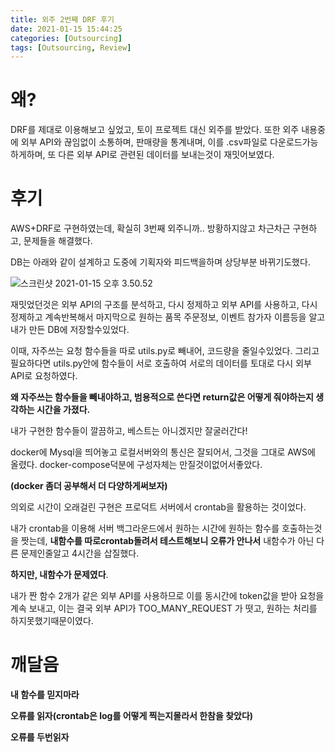 ```yaml
---
title: 외주 2번째 DRF 후기
date: 2021-01-15 15:44:25
categories: [Outsourcing]
tags: [Outsourcing, Review]
---
```


# 왜?

DRF를 제대로 이용해보고 싶었고, 토이 프로젝트 대신 외주를 받았다. 또한 외주 내용중에 외부 API와 끊임없이 소통하며, 판매량을 통계내며, 이를 .csv파일로 다운로드가능하게하며, 또 다른 외부 API로 관련된 데이터를 보내는것이 재밋어보였다.

# 후기

AWS+DRF로 구현하였는데, 확실히 3번째 외주니까.. 방황하지않고 차근차근 구현하고, 문제들을 해결했다.

DB는 아래와 같이 설계하고 도중에 기획자와 피드백을하며 상당부분 바뀌기도했다.

![스크린샷 2021-01-15 오후 3.50.52](https://tva1.sinaimg.cn/large/008eGmZEgy1gmodsycfgjj30u00w14kl.jpg)

재밋었던것은 외부 API의 구조를 분석하고, 다시 정제하고 외부 API를 사용하고, 다시 정제하고 계속반복해서 마지막으로 원하는 품목 주문정보, 이벤트 참가자 이름등을 알고 내가 만든 DB에 저장할수있었다.

이때, 자주쓰는 요청 함수들을 따로 utils.py로 빼내어, 코드량을 줄일수있었다. 그리고 필요하다면 utils.py안에 함수들이 서로 호출하여 서로의 데이터를 토대로 다시 외부 API로 요청하였다.

__왜 자주쓰는 함수들을 빼내야하고, 범용적으로 쓴다면 return값은 어떻게 줘야하는지 생각하는 시간을 가졌다.__

내가 구현한 함수들이 깔끔하고, 베스트는 아니겠지만 잘굴러간다!





docker에 Mysql을 띄어놓고 로컬서버와의 통신은 잘되어서, 그것을 그대로 AWS에 올렸다. docker-compose덕분에 구성자체는 만질것이없어서좋았다.

__(docker 좀더 공부해서 더 다양하게써보자)__

의외로 시간이 오래걸린 구현은 프로덕트 서버에서 crontab을 활용하는 것이었다.

내가 crontab을 이용해 서버 백그라운드에서 원하는 시간에 원하는 함수를 호출하는것을 짯는데, __내함수를 따로crontab돌려서 테스트해보니 오류가 안나서__ 내함수가 아닌 다른 문제인줄알고 4시간을 삽질했다.

__하지만, 내함수가 문제였다__.

내가 짠 함수 2개가 같은 외부 API를 사용하므로 이를 동시간에 token값을 받아 요청을 계속 보내고, 이는 결국 외부 API가 TOO\_MANY\_REQUEST 가 떳고, 원하는 처리를 하지못했기때문이였다.

# 깨달음

__내 함수를 믿지마라__

__오류를 읽자(crontab은 log를 어떻게 찍는지몰라서 한참을 찾았다)__

__오류를 두번읽자__

